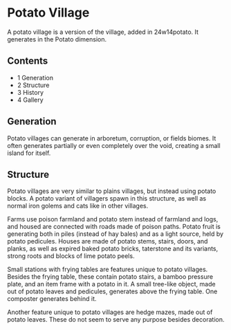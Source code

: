 # Potato Village
A potato village is a version of the village, added in 24w14potato. It generates in the Potato dimension.

## Contents
- 1 Generation
- 2 Structure
- 3 History
- 4 Gallery

## Generation
Potato villages can generate in arboretum, corruption, or fields biomes. It often generates partially or even completely over the void, creating a small island for itself.

## Structure
Potato villages are very similar to plains villages, but instead using potato blocks. A potato variant of villagers spawn in this structure, as well as normal iron golems and cats like in other villages.

Farms use poison farmland and potato stem instead of farmland and logs, and housed are connected with roads made of poison paths. Potato fruit is generating both in piles (instead of hay bales) and as a light source, held by potato pedicules. Houses are made of potato stems, stairs, doors, and planks, as well as expired baked potato bricks, taterstone and its variants, strong roots and blocks of lime potato peels.

Small stations with frying tables are features unique to potato villages. Besides the frying table, these contain potato stairs, a bamboo pressure plate, and an item frame with a potato in it. A small tree-like object, made out of potato leaves and pedicules, generates above the frying table. One composter generates behind it.

Another feature unique to potato villages are hedge mazes, made out of potato leaves. These do not seem to serve any purpose besides decoration.


